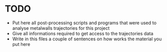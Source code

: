 
TODO
====
* Put here all post-processing scripts and programs that were used
to analyse metalwalls trajectories for this project
* Give all informations required to get access to the trajectories data
* Write in this files a couple of sentences on how works the material you
put here

